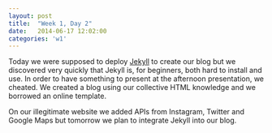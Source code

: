 ```yaml
---
layout: post
title:  "Week 1, Day 2"
date:   2014-06-17 12:02:00
categories: 'w1'
---
```


Today we were supposed to deploy <a href="http://jekyllrb.com/">Jekyll</a> to create our blog but we discovered very quickly that Jekyll is, for beginners, both hard to install and use. In order to have something to present at the afternoon presentation, we cheated. We created a blog using our collective HTML knowledge and we borrowed an online template.

On our illegitimate website we added APIs from Instagram, Twitter and Google Maps but tomorrow we plan to integrate Jekyll into our blog.